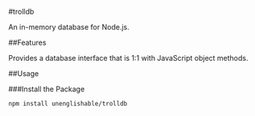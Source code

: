 #trolldb

An in-memory database for Node.js.

##Features

Provides a database interface that is 1:1 with JavaScript object methods.

##Usage

###Install the Package

`npm install unenglishable/trolldb`
